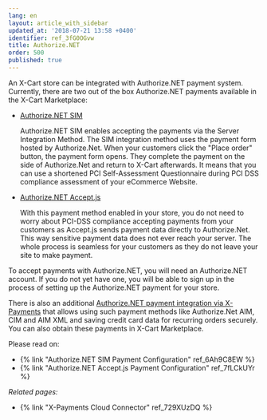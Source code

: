 ```yaml
---
lang: en
layout: article_with_sidebar
updated_at: '2018-07-21 13:58 +0400'
identifier: ref_3fG0OGvw
title: Authorize.NET
order: 500
published: true
---
```

An X-Cart store can be integrated with Authorize.NET payment system. Currently, there are two out of the box Authorize.NET payments available in the X-Cart Marketplace:

* [Authorize.NET SIM](https://market.x-cart.com/addons/authorize-net-sim.html "Authorize.NET")
  
  Authorize.NET SIM enables accepting the payments via the Server Integration Method. The SIM integration method uses the payment form hosted by Authorize.Net. When your customers click the "Place order" button, the payment form opens. They complete the payment on the side of Authorize.Net and return to X-Cart afterwards. It means that you can use a shortened PCI Self-Assessment Questionnaire during PCI DSS compliance assessment of your eCommerce Website.
  
* [Authorize.NET Accept.js](https://market.x-cart.com/addons/authorize-net-accept-js.html "Authorize.NET")
  
  With this payment method enabled in your store, you do not need to worry about PCI-DSS compliance accepting payments from your customers as Accept.js sends payment data directly to Authorize.Net. This way sensitive payment data does not ever reach your server. The whole process is seamless for your customers as they do not leave your site to make payment.

To accept payments with Authorize.NET, you will need an Authorize.NET account. If you do not yet have one, you will be able to sign up in the process of setting up the Authorize.NET payment for your store.

There is also an additional [Authorize.NET payment integration via X-Payments](https://market.x-cart.com/addons/x-payments-cloud.html "Authorize.NET") that allows using such payment methods like Authorize.Net AIM, CIM and AIM XML and saving credit card data for recurring orders securely. You can also obtain these payments in X-Cart Marketplace.

Please read on:

* {% link "Authorize.NET SIM Payment Configuration" ref_6Ah9C8EW %}
* {% link "Authorize.NET Accept.js Payment Configuration" ref_7fLCkUYr %}

_Related pages:_

* {% link "X-Payments Cloud Connector" ref_729XUzDQ %}
